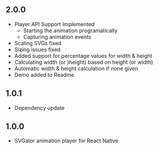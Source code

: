 ## 2.0.0
* Player API Support Implemented
    * Starting the animation programatically
    * Capturing animation events 
* Scaling SVGs fixed
* Sizing issues fixed
* Added support for percentage values for width & height
* Calculating width (or )height) based on height (or width)
* Automatic width & height calculation if none given
* Demo added to Readme

## 1.0.1

* Dependency update 

## 1.0.0

* SVGator animation player for React Native
